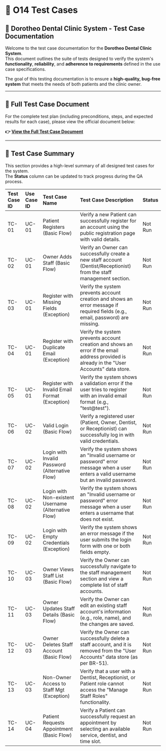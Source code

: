# 🧪 O14 Test Cases

## 🦷 Dorotheo Dental Clinic System - Test Case Documentation

Welcome to the test case documentation for the **Dorotheo Dental Clinic System**.  
This document outlines the suite of tests designed to verify the system's **functionality**, **reliability**, and **adherence to requirements** defined in the use case specifications.

The goal of this testing documentation is to ensure a **high-quality, bug-free system** that meets the needs of both patients and the clinic owner.

---

## 📘 Full Test Case Document

For the complete test plan (including preconditions, steps, and expected results for each case), please view the official document below:

**👉 [View the Full Test Case Document](https://docs.google.com/document/d/your-google-docs-link/edit?usp=sharing)**

---

## 🧾 Test Case Summary

This section provides a high-level summary of all designed test cases for the system.  
The **Status** column can be updated to track progress during the QA process.

| Test Case ID   | Use Case ID   | Test Case Name                                          | Test Case Description                                                                                                                      | Status   |
|:---------------|:--------------|:--------------------------------------------------------|:-------------------------------------------------------------------------------------------------------------------------------------------|:---------|
| TC-01          | UC-01         | Patient Registers (Basic Flow)                          | Verify a new Patient can successfully register for an account using the public registration page with valid details.                       | Not Run  |
| TC-02          | UC-01         | Owner Adds Staff (Basic Flow)                           | Verify an Owner can successfully create a new staff account (Dentist/Receptionist) from the staff management section.                      | Not Run  |
| TC-03          | UC-01         | Register with Missing Fields (Exception)                | Verify the system prevents account creation and shows an error message if required fields (e.g., email, password) are missing.             | Not Run  |
| TC-04          | UC-01         | Register with Duplicate Email (Exception)               | Verify the system prevents account creation and shows an error if the email address provided is already in the "User Accounts" data store. | Not Run  |
| TC-05          | UC-01         | Register with Invalid Email Format (Exception)          | Verify the system shows a validation error if the user tries to register with an invalid email format (e.g., "test@test").                 | Not Run  |
| TC-06          | UC-02         | Valid Login (Basic Flow)                                | Verify a registered user (Patient, Owner, Dentist, or Receptionist) can successfully log in with valid credentials.                        | Not Run  |
| TC-07          | UC-02         | Login with Invalid Password (Alternative Flow)          | Verify the system shows an "Invalid username or password" error message when a user enters a valid username but an invalid password.       | Not Run  |
| TC-08          | UC-02         | Login with Non-existent Username (Alternative Flow)     | Verify the system shows an "Invalid username or password" error message when a user enters a username that does not exist.                 | Not Run  |
| TC-09          | UC-02         | Login with Empty Credentials (Exception)                | Verify the system shows an error message if the user submits the login form with one or both fields empty.                                 | Not Run  |
| TC-10          | UC-03         | Owner Views Staff List (Basic Flow)                     | Verify the Owner can successfully navigate to the staff management section and view a complete list of staff accounts.                     | Not Run  |
| TC-11          | UC-03         | Owner Updates Staff Details (Basic Flow)                | Verify the Owner can edit an existing staff account's information (e.g., role, name), and the changes are saved.                           | Not Run  |
| TC-12          | UC-03         | Owner Deletes Staff Account (Basic Flow)                | Verify the Owner can successfully delete a staff account, and it is removed from the "User Accounts" data store (as per BR-51).            | Not Run  |
| TC-13          | UC-03         | Non-Owner Access to Staff Mgt (Exception)               | Verify that a user with a Dentist, Receptionist, or Patient role cannot access the "Manage Staff Roles" functionality.                     | Not Run  |
| TC-14          | UC-04         | Patient Requests Appointment (Basic Flow)               | Verify a Patient can successfully request an appointment by selecting an available service, dentist, and time slot.                        | Not Run  |